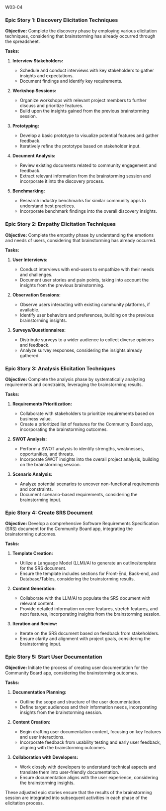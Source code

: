 W03-04 


### Epic Story 1: Discovery Elicitation Techniques

**Objective:** Complete the discovery phase by employing various elicitation techniques, considering that brainstorming has already occurred through the spreadsheet.

**Tasks:**
1. **Interview Stakeholders:**
   - Schedule and conduct interviews with key stakeholders to gather insights and expectations.
   - Document findings and identify key requirements.

2. **Workshop Sessions:**
   - Organize workshops with relevant project members to further discuss and prioritize features.
   - Build upon the insights gained from the previous brainstorming session.

3. **Prototyping:**
   - Develop a basic prototype to visualize potential features and gather feedback.
   - Iteratively refine the prototype based on stakeholder input.

4. **Document Analysis:**
   - Review existing documents related to community engagement and feedback.
   - Extract relevant information from the brainstorming session and incorporate it into the discovery process.

5. **Benchmarking:**
   - Research industry benchmarks for similar community apps to understand best practices.
   - Incorporate benchmark findings into the overall discovery insights.

### Epic Story 2: Empathy Elicitation Techniques

**Objective:** Complete the empathy phase by understanding the emotions and needs of users, considering that brainstorming has already occurred.

**Tasks:**
1. **User Interviews:**
   - Conduct interviews with end-users to empathize with their needs and challenges.
   - Document user stories and pain points, taking into account the insights from the previous brainstorming.

2. **Observation Sessions:**
   - Observe users interacting with existing community platforms, if available.
   - Identify user behaviors and preferences, building on the previous brainstorming insights.

3. **Surveys/Questionnaires:**
   - Distribute surveys to a wider audience to collect diverse opinions and feedback.
   - Analyze survey responses, considering the insights already gathered.

### Epic Story 3: Analysis Elicitation Techniques

**Objective:** Complete the analysis phase by systematically analyzing requirements and constraints, leveraging the brainstorming results.

**Tasks:**
1. **Requirements Prioritization:**
   - Collaborate with stakeholders to prioritize requirements based on business value.
   - Create a prioritized list of features for the Community Board app, incorporating the brainstorming outcomes.

2. **SWOT Analysis:**
   - Perform a SWOT analysis to identify strengths, weaknesses, opportunities, and threats.
   - Incorporate SWOT insights into the overall project analysis, building on the brainstorming session.

3. **Scenario Analysis:**
   - Analyze potential scenarios to uncover non-functional requirements and constraints.
   - Document scenario-based requirements, considering the brainstorming input.

### Epic Story 4: Create SRS Document

**Objective:** Develop a comprehensive Software Requirements Specification (SRS) document for the Community Board app, integrating the brainstorming outcomes.

**Tasks:**
1. **Template Creation:**
   - Utilize a Language Model (LLM)/AI to generate an outline/template for the SRS document.
   - Ensure the template includes sections for Front-End, Back-end, and Database/Tables, considering the brainstorming results.

2. **Content Generation:**
   - Collaborate with the LLM/AI to populate the SRS document with relevant content.
   - Provide detailed information on core features, stretch features, and next features, incorporating insights from the brainstorming session.

3. **Iteration and Review:**
   - Iterate on the SRS document based on feedback from stakeholders.
   - Ensure clarity and alignment with project goals, considering the brainstorming input.

### Epic Story 5: Start User Documentation

**Objective:** Initiate the process of creating user documentation for the Community Board app, considering the brainstorming outcomes.

**Tasks:**
1. **Documentation Planning:**
   - Outline the scope and structure of the user documentation.
   - Define target audiences and their information needs, incorporating insights from the brainstorming session.

2. **Content Creation:**
   - Begin drafting user documentation content, focusing on key features and user interactions.
   - Incorporate feedback from usability testing and early user feedback, aligning with the brainstorming outcomes.

3. **Collaboration with Developers:**
   - Work closely with developers to understand technical aspects and translate them into user-friendly documentation.
   - Ensure documentation aligns with the user experience, considering the brainstorming insights.

These adjusted epic stories ensure that the results of the brainstorming session are integrated into subsequent activities in each phase of the elicitation process.
